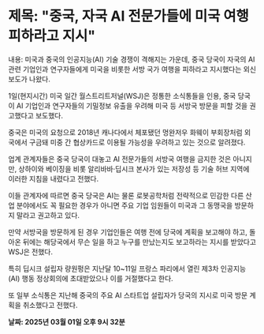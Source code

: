 # **제목: "중국, 자국 AI 전문가들에 미국 여행 피하라고 지시"**

  내용: 미국과 중국의 인공지능(AI) 기술 경쟁이 격해지는 가운데, 중국 당국이 자국의 AI 관련 기업인과 연구자들에게 미국을 비롯한 서방 국가 여행을 피하라고 지시했다는 외신 보도가 나왔다.

1일(현지시간) 미국 일간 월스트리트저널(WSJ)은 정통한 소식통들을 인용, 중국 당국이 AI 기업인과 연구자들의 기밀정보 유출을 우려해 미국 등 서방국 방문을 피할 것을 권고했다고 보도했다.

중국은 미국의 요청으로 2018년 캐나다에서 체포됐던 멍완저우 화웨이 부회장처럼 외국에서 구금돼 미중 간 협상카드로 이용될 가능성을 우려하고 있는 것으로 알려졌다.

업계 관계자들은 중국 당국이 대놓고 AI 전문가들의 서방국 여행을 금지한 것은 아니지만, 상하이와 베이징을 비롯 알리바바·딥시크 본사가 있는 저장성 등 기술 허브 지역에 이러한 지침을 내렸다고 전했다.

이들 관계자에 따르면 중국 당국은 AI는 물론 로봇공학처럼 전략적으로 민감한 다른 산업 분야에서도 꼭 필요한 경우가 아니면 주요 기업 임원들이 미국과 그 동맹국을 방문하지 말라고 권고하고 있다.

만약 서방국을 방문하게 된 경우 기업인들은 여행 전에 당국에 계획을 보고해야 하고, 돌아온 뒤에는 해당국에서 무슨 일을 하고 누구를 만났는지도 보고하라는 지시를 받았다고 WSJ은 전했다.

특히 딥시크 설립자 량원펑은 지난달 10~11일 프랑스 파리에서 열린 제3차 인공지능(AI) 행동 정상회의에 초대받았으나 이를 거절했다고 한다.

또 일부 소식통은 지난해 중국의 주요 AI 스타트업 설립자가 당국의 지시로 미국 방문 계획을 취소했다고 전했다.

  **날짜: 2025년 03월 01일 오후 9시 32분**